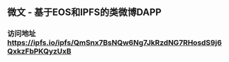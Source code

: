 ## 微文 - 基于EOS和IPFS的类微博DAPP

### 访问地址 https://ipfs.io/ipfs/QmSnx7BsNQw6Ng7JkRzdNG7RHosdS9j6QxkzFbPKQyzUxB




